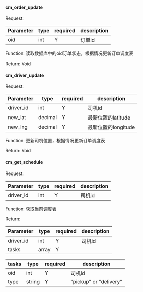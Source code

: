 
#### cm_order_update

Request:

|  Parameter   | type | required | description | 
| ------ | --------- |  --------- | --------- | 
| oid | int | Y    | 订单id    | 

Function:
读取数据库中的oid订单状态，根据情况更新订单调度表

Return:
Void

#### cm_driver_update

Request:

|  Parameter   | type | required | description | 
| ------ | --------- |  --------- | --------- | 
| driver_id | int | Y  |  司机id    | 
| new_lat | decimal | Y | 最新位置的latitude   | 
| new_lng | decimal | Y | 最新位置的longitude  | 

Function:
更新司机位置，根据情况更新订单调度表

Return:
Void


#### cm_get_schedule

Request:

|  Parameter   | type | required | description | 
| ------ | --------- |  --------- | --------- | 
| driver_id | int | Y  |  司机id    | 

Function:
获取当前调度表

Return:

|  Parameter   | type | required | description | 
| ------ | --------- |  --------- | --------- | 
| driver_id | int | Y  |  司机id    | 
| tasks |  array | Y  |      | 

|  tasks  | type | required | description | 
| ------ | --------- |  --------- | --------- | 
| oid | int | Y  |  司机id    | 
| type |  string | Y  | "pickup" or "delivery"   | 


